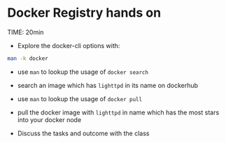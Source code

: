 # Docker Registry hands on
TIME: 20min

* Explore the docker-cli options with:
```bash
man -k docker
```
* use `man` to lookup the usage of `docker search`

* search an image which has `lighttpd` in its name on dockerhub

* use `man` to lookup the usage of `docker pull`

* pull the docker image with `lighttpd` in name which has the most stars into your docker node

* Discuss the tasks and outcome with the class
<!--stackedit_data:
eyJoaXN0b3J5IjpbMTg0OTY2MDU1Nl19
-->
